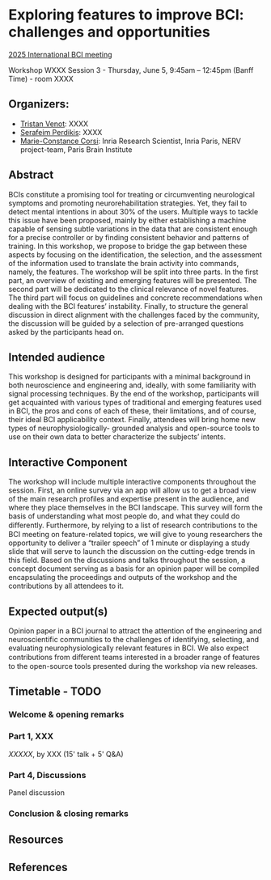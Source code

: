 # Exploring features to improve BCI: challenges and opportunities


[2025 International BCI meeting](https://bcisociety.org/bci-meeting/)


Workshop WXXX Session 3 - Thursday, June 5, 9:45am – 12:45pm (Banff Time) - room XXXX

## Organizers:
- [Tristan Venot](): XXXX
- [Serafeim Perdikis](): XXXX
- [Marie-Constance Corsi](https://marieconstance-corsi.netlify.app/): Inria Research Scientist, Inria Paris, NERV project-team, Paris Brain Institute


## Abstract
BCIs constitute a promising tool for treating or circumventing neurological symptoms and
promoting neurorehabilitation strategies. Yet, they fail to detect mental intentions in about 30% of
the users. Multiple ways to tackle this issue have been proposed, mainly by either establishing a
machine capable of sensing subtle variations in the data that are consistent enough for a precise
controller or by finding consistent behavior and patterns of training. In this workshop, we propose
to bridge the gap between these aspects by focusing on the identification, the selection, and the
assessment of the information used to translate the brain activity into commands, namely, the
features.
The workshop will be split into three parts. In the first part, an overview of existing and emerging
features will be presented. The second part will be dedicated to the clinical relevance of novel
features. The third part will focus on guidelines and concrete recommendations when dealing with
the BCI features’ instability. Finally, to structure the general discussion in direct alignment with the
challenges faced by the community, the discussion will be guided by a selection of pre-arranged
questions asked by the participants head on.


## Intended audience
This workshop is designed for participants with a minimal background in both neuroscience and
engineering and, ideally, with some familiarity with signal processing techniques. By the end of the
workshop, participants will get acquainted with various types of traditional and emerging features
used in BCI, the pros and cons of each of these, their limitations, and of course, their ideal BCI
applicability context. Finally, attendees will bring home new types of neurophysiologically-
grounded analysis and open-source tools to use on their own data to better characterize the
subjects’ intents.


## Interactive Component
The workshop will include multiple interactive components throughout the session.
First, an online survey via an app will allow us to get a broad view of the main research profiles
and expertise present in the audience, and where they place themselves in the BCI landscape. This
survey will form the basis of understanding what most people do, and what they could do
diﬀerently. Furthermore, by relying to a list of research contributions to the BCI meeting on
feature-related topics, we will give to young researchers the opportunity to deliver a “trailer speech”
of 1 minute or displaying a study slide that will serve to launch the discussion on the cutting-edge
trends in this field. Based on the discussions and talks throughout the session, a concept document
serving as a basis for an opinion paper will be compiled encapsulating the proceedings and outputs
of the workshop and the contributions by all attendees to it. 

## Expected output(s)
Opinion paper in a BCI journal to attract the attention of the engineering and neuroscientific
communities to the challenges of identifying, selecting, and evaluating neurophysiologically
relevant features in BCI.
We also expect contributions from diﬀerent teams interested in a broader range of features to the
open-source tools presented during the workshop via new releases.


## Timetable - TODO

### Welcome & opening remarks

### Part 1, XXX
*XXXXX*, by XXX (15' talk + 5' Q&A)

### Part 4, Discussions
Panel discussion

### Conclusion & closing remarks

## Resources

## References
